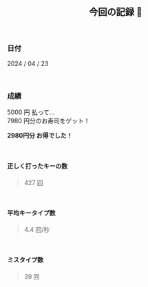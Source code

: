 <div align="center">
    <br>
    <h2>今回の記録 🍵</h2>
    <br>
</div>

### 日付

2024 / 04 / 23 

<br>

### 成績

5000 円 払って...  
7980 円分のお寿司をゲット！

**2980円分 お得でした！**

<br>

#### 正しく打ったキーの数

> 427 回

<br>

#### 平均キータイプ数

> 4.4 回/秒

<br>

#### ミスタイプ数

> 39 回

<br>
